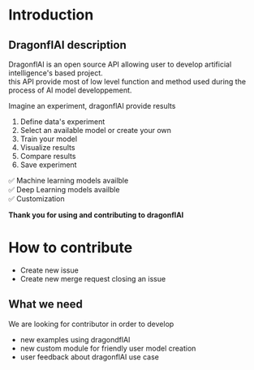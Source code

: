 # Introduction

## DragonflAI description  

DragonflAI is an open source API allowing user to develop artificial intelligence's based project.  
this API provide most of low level function and method used during the process of AI model developpement.  

Imagine an experiment, dragonflAI provide results  
1. Define data's experiment  
2. Select an available model or create your own  
3. Train your model  
4. Visualize results  
5. Compare results  
6. Save experiment  

:white_check_mark: Machine learning models availble   
:white_check_mark: Deep Learning models availble   
:white_check_mark: Customization  

**Thank you for using and contributing to dragonflAI**  

# How to contribute  

- Create new issue  
- Create new merge request closing an issue  

## What we need  

We are looking for contributor in order to develop 
- new examples using dragondflAI  
- new custom module for friendly user model creation  
- user feedback about dragonflAI use case  